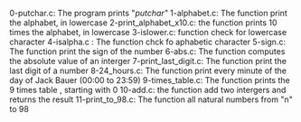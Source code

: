0-putchar.c: The program prints "_putchar"_
1-alphabet.c: The function print the alphabet, in lowercase
2-print_alphabet_x10.c: the function prints 10 times the alphabet, in lowercase 
3-islower.c: function check for lowercase character
4-isalpha.c : The function chck fo aphabetic character
5-sign.c: The function print the sign of the number
6-abs.c: The function computes the absolute value of an interger
7-print_last_digit.c: The function print the last digit of a number
8-24_hours.c: The function print every minute of the day of Jack Bauer (00:00 to 23:59)
9-times_table.c: The function prints the 9 times table , starting with 0
10-add.c: the function add two intergers and returns the result
11-print_to_98.c: The function all natural numbers from "n" to 98
